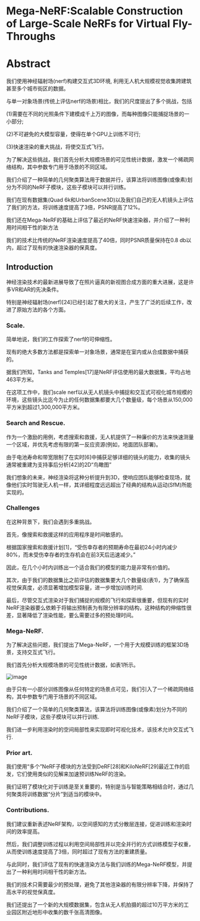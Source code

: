 # Mega-NeRF:Scalable Construction of Large-Scale NeRFs for Virtual Fly-Throughs
# Abstract
我们使用神经辐射场(nerf)构建交互式3D环境, 利用无人机大规模视觉收集跨建筑甚至多个城市街区的数据。

与单一对象场景(传统上评估nerf的场景)相比，我们的尺度提出了多个挑战，包括

(1)需要在不同的光照条件下建模成千上万的图像，而每种图像只能捕捉场景的一小部分;

(2)不可避免的大模型容量，使得在单个GPU上训练不可行;

(3)快速渲染的重大挑战，将使交互式飞行。

为了解决这些挑战，我们首先分析大规模场景的可见性统计数据，激发一个稀疏网络结构，其中参数专门用于场景的不同区域。

我们介绍了一种简单的几何聚类算法用于数据并行，该算法将训练图像(或像素)划分为不同的NeRF子模块，这些子模块可以并行训练。

我们在现有数据集(Quad 6k和UrbanScene3D)以及我们自己的无人机镜头上评估了我们的方法，将训练速度提高了3倍，PSNR提高了12%。

我们还在Mega-NeRF的基础上评估了最近的NeRF快速渲染器，并介绍了一种利用时间相干性的新方法

我们的技术比传统的NeRF渲染速度提高了40倍，同时PSNR质量保持在0.8 db以内，超过了现有的快速渲染器的保真度。

## Introduction
神经渲染技术的最新进展导致了在照片逼真的新视图合成方面的重大进展，这是许多VR和AR的先决条件。

特别是神经辐射场(nerf)[24]已经引起了极大的关注，产生了广泛的后续工作，改进了原始方法的各个方面。

### Scale.
简单地说，我们的工作探索了nerf的可伸缩性。

现有的绝大多数方法都是探索单一对象场景，通常是在室内或从合成数据中捕获的。

据我们所知，Tanks and Temples[17]是NeRF评估使用的最大数据集，平均占地463平方米。

在这项工作中，我们scale nerf以从无人机镜头中捕捉和交互式可视化城市规模的环境，这些镜头比迄今为止的任何数据集都要大几个数量级，每个场景从150,000平方米到超过1,300,000平方米。

### Search and Rescue.
作为一个激励的用例，考虑搜索和救援，无人机提供了一种廉价的方法来快速测量一个区域，并优先考虑有限的第一反应资源(例如，地面团队部署)。

由于电池寿命和带宽限制了在实时[6]中捕获足够详细的镜头的能力，收集的镜头通常被重建为支持事后分析[42]的2D“鸟瞰图”

我们想象的未来，神经渲染将这种分析提升到3D，使响应团队能够检查现场，就像他们实时驾驶无人机一样，其详细程度远远超出了经典的结构从运动(SfM)所能实现的。

### Challenges
在这种背景下，我们会遇到多重挑战。

首先，像搜索和救援这样的应用程序是时间敏感的。

根据国家搜索和救援计划[1]，“受伤幸存者的预期寿命在最初24小时内减少80%，而未受伤幸存者的生存机会在前3天后迅速减少。”

因此，在几个小时内训练出一个适合我们的模型的能力是非常有价值的。

其次，由于我们的数据集比之前评估的数据集要大几个数量级(表1)，为了确保高视觉保真度，必须显著增加模型容量，进一步增加训练时间.

最后，尽管交互式渲染对于我们捕捉的规模的飞行和探索很重要，但现有的实时NeRF渲染器要么依赖于将输出预制表为有限分辨率的结构，这种结构的伸缩性很差，显著降低了渲染性能，要么需要过多的预处理时间。

### Mega-NeRF.
为了解决这些问题，我们提出了Mega-NeRF，一个用于大规模训练的框架3D场景，支持交互式飞行。

我们首先分析大规模场景的可见性统计数据，如表1所示。

![image](https://user-images.githubusercontent.com/48575896/226861670-3bac4849-bce0-4386-8f36-9239cbb1ab64.png)

由于只有一小部分训练图像从任何特定的场景点可见，我们引入了一个稀疏网络结构，其中参数专门用于场景的不同区域。

我们介绍了一个简单的几何聚类算法，该算法将训练图像(或像素)划分为不同的NeRF子模块，这些子模块可以并行训练.

我们进一步利用渲染时的空间局部性来实现即时可视化技术，该技术允许交互式飞行.

### Prior art.
我们使用“多个”NeRF子模块的方法受到DeRF[28]和KiloNeRF[29]最近工作的启发，它们使用类似的见解来加速预训练NeRF的渲染。

我们证明了模块化对于训练是至关重要的，特别是当与智能策略相结合时，通过几何聚类将训练数据“分片”到适当的模块中。

### Contributions.
我们建议重新表述NeRF架构，以空间感知的方式分散层连接，促进训练和渲染时间的效率提高。

然后，我们调整训练过程以利用空间局部性并以完全并行的方式训练模型子权重，从而使训练速度提高了3倍，同时超过了现有方法的重建质量。

与此同时，我们评估了现有的快速渲染方法与我们训练的Mega-NeRF模型，并提出了一种利用时间相干性的新方法。

我们的技术只需要最少的预处理，避免了其他渲染器的有限分辨率下降，并保持了高水平的视觉保真度。

我们还提出了一个新的大规模数据集，包含从无人机拍摄的超过10万平方米的工业园区附近地形中收集的数千张高清图像。
